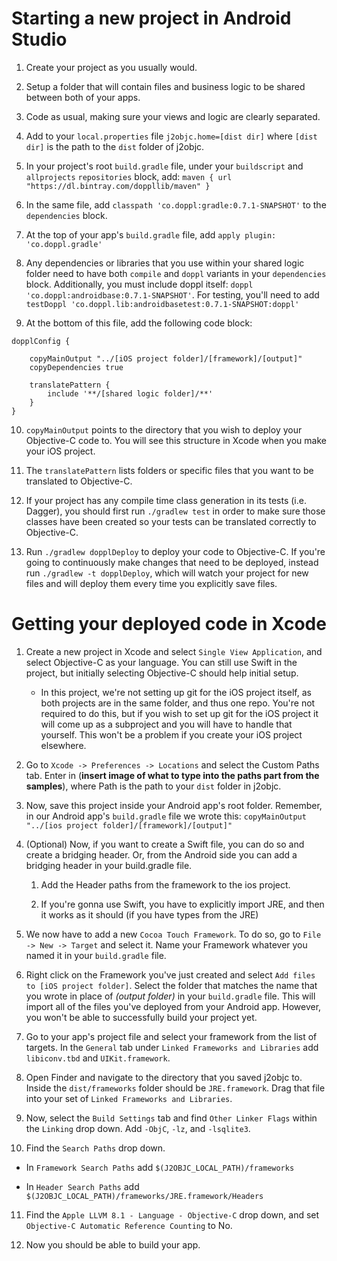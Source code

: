 # Starting a new project in Android Studio

1. Create your project as you usually would.

2. Setup a folder that will contain files and business logic to be shared between both of your apps.

3. Code as usual, making sure your views and logic are clearly separated.

4. Add to your `local.properties` file `j2objc.home=[dist dir]` where `[dist dir]` is the path to the `dist` folder of j2objc.

5. In your project's root `build.gradle` file, under your `buildscript` and `allprojects` `repositories` block, add: `maven { url "https://dl.bintray.com/doppllib/maven" }`

6. In the same file, add `classpath 'co.doppl:gradle:0.7.1-SNAPSHOT'` to the `dependencies` block.

7. At the top of your app's `build.gradle` file, add `apply plugin: 'co.doppl.gradle'`

8. Any dependencies or libraries that you use within your shared logic folder need to have both `compile` and `doppl` variants in your `dependencies` block. Additionally, you must include doppl itself: `doppl 'co.doppl:androidbase:0.7.1-SNAPSHOT'`. For testing, you'll need to add `testDoppl 'co.doppl.lib:androidbasetest:0.7.1-SNAPSHOT:doppl'`

9. At the bottom of this file, add the following code block:
```
dopplConfig {

    copyMainOutput "../[iOS project folder]/[framework]/[output]"
    copyDependencies true

    translatePattern {
        include '**/[shared logic folder]/**'
    }
}
```
10. `copyMainOutput` points to the directory that you wish to deploy your Objective-C code to. You will see this structure in Xcode when you make your iOS project.

11. The `translatePattern` lists folders or specific files that you want to be translated to Objective-C.

12. If your project has any compile time class generation in its tests (i.e. Dagger), you should first run `./gradlew test` in order to make sure those classes have been created so your tests can be translated correctly to Objective-C.

13. Run `./gradlew dopplDeploy` to deploy your code to Objective-C. If you're going to continuously make changes that need to be deployed, instead run `./gradlew -t dopplDeploy`, which will watch your project for new files and will deploy them every time you explicitly save files.

# Getting your deployed code in Xcode

1. Create a new project in Xcode and select `Single View Application`, and select Objective-C as your language. You can still use Swift in the project, but initially selecting Objective-C should help initial setup.
    - In this project, we're not setting up git for the iOS project itself, as both projects are in the same folder, and thus one repo. You're not required to do this, but if you wish to set up git for the iOS project it will come up as a subproject and you will have to handle that yourself. This won't be a problem if you create your iOS project elsewhere.

2. Go to `Xcode -> Preferences -> Locations` and select the Custom Paths tab. Enter in (**insert image of what to type into the paths part from the samples**), where Path is the path to your `dist` folder in j2objc.

3. Now, save this project inside your Android app's root folder. Remember, in our Android app's `build.gradle` file we wrote this: `copyMainOutput "../[ios project folder]/[framework]/[output]"`

4. (Optional) Now, if you want to create a Swift file, you can do so and create a bridging header. Or, from the Android side you can add a bridging header in your build.gradle file.

    1. Add the Header paths from the framework to the ios project.

    2. If you're gonna use Swift, you have to explicitly import JRE, and then it works as it should (if you have types from the JRE)

5. We now have to add a new `Cocoa Touch Framework`. To do so, go to `File -> New -> Target` and select it. Name your Framework whatever you named it in your `build.gradle` file.

6. Right click on the Framework you've just created and select `Add files to [iOS project folder]`. Select the folder that matches the name that you wrote in place of *(output folder)* in your `build.gradle` file. This will import all of the files you've deployed from your Android app. However, you won't be able to successfully build your project yet.

7. Go to your app's project file and select your framework from the list of targets. In the `General` tab under `Linked Frameworks and Libraries` add `libiconv.tbd` and `UIKit.framework`.

8. Open Finder and navigate to the directory that you saved j2objc to. Inside the `dist/frameworks` folder should be `JRE.framework`. Drag that file into your set of `Linked Frameworks and Libraries`.

9. Now, select the `Build Settings` tab and find `Other Linker Flags` within the `Linking` drop down. Add `-ObjC`, `-lz`, and `-lsqlite3`.

10. Find the `Search Paths` drop down.

  - In `Framework Search Paths` add `$(J2OBJC_LOCAL_PATH)/frameworks`

  - In `Header Search Paths` add `$(J2OBJC_LOCAL_PATH)/frameworks/JRE.framework/Headers`
11. Find the `Apple LLVM 8.1 - Language - Objective-C` drop down, and set `Objective-C Automatic Reference Counting` to No.

12. Now you should be able to build your app.
